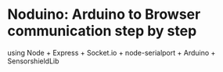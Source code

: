 # Noduino: Arduino to Browser communication step by step
using Node + Express + Socket.io + node-serialport + Arduino + SensorshieldLib
